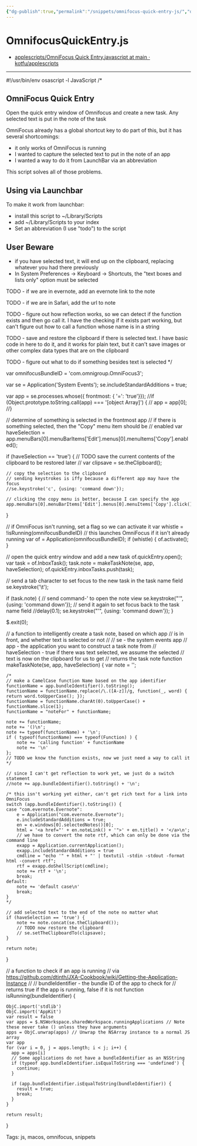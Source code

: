 ```yaml
---
{"dg-publish":true,"permalink":"/snippets/omnifocus-quick-entry-js/","dgHomeLink":true,"dgPassFrontmatter":false}
---
```


# OmnifocusQuickEntry.js

- [applescripts/OmniFocus Quick Entry.javascript at main · kotfu/applescripts](https://github.com/kotfu/applescripts/blob/main/src/OmniFocus%20Quick%20Entry.javascript)

---
#!/usr/bin/env osascript -l JavaScript
/*

## OmniFocus Quick Entry
Open the quick entry window of Omnifocus and create a new task. Any selected
text is put in the note of the task

OmniFocus already has a global shortcut key to do part of this, but it has several
shortcomings:

- it only works of OmniFocus is running
- I wanted to capture the selected text to put in the note of an app
- I wanted a way to do it from LaunchBar via an abbreviation

This script solves all of those problems.

## Using via Launchbar
To make it work from launchbar:

- install this script to ~/Library/Scripts
- add ~/Library/Scripts to your index
- Set an abbreviation (I use "todo") to the script

## User Beware

- if you have selected text, it will end up on the clipboard, replacing
  whatever you had there previously
- In System Preferences -> Keyboard -> Shortcuts, the "text boxes and lists only"
option must be selected

TODO - if we are in evernote, add an evernote link to the note

TODO - if we are in Safari, add the url to note

TODO - figure out how reflection works, so we can detect if the function exists
       and then go call it. I have the checking if it exists part working, but
       can't figure out how to call a function whose name is in a string

TODO - save and restore the clipboard if there is selected text. I have basic code
       in here to do it, and it works for plain text, but it can't save
       images or other complex data types that are on the clipboard

TODO - figure out what to do if something besides text is selected
*/

var omnifocusBundleID = 'com.omnigroup.OmniFocus3';

var se = Application('System Events');
se.includeStandardAdditions = true;  

var app = se.processes.whose({ frontmost: { '=': 'true'}});
//if (Object.prototype.toString.call(app) === '[object Array]') {
//	app = app[0];
//}

// determine of something is selected in the frontmost app
// if there is something selected, then the "Copy" menu item should be
// enabled
var haveSelection = app.menuBars[0].menuBarItems['Edit'].menus[0].menuItems['Copy'].enabled();

if (haveSelection == 'true') {
	// TODO save the current contents of the clipboard to be restored later
	// var clipsave = se.theClipboard();
	
	// copy the selection to the clipboard
	// sending keystrokes is iffy because a different app may have the focus
	//se.keystroke('c', {using: 'command down'});
	
	// clicking the copy menu is better, because I can specify the app
	app.menuBars[0].menuBarItems['Edit'].menus[0].menuItems['Copy'].click();
}

// if OmniFocus isn't running, set a flag so we can activate it
var whistle = !isRunning(omnifocusBundleID)
// this launches OmniFocus if it isn't already running
var of = Application(omnifocusBundleID);
if (whistle) { of.activate(); }

// open the quick entry window and add a new task
of.quickEntry.open();
var task = of.InboxTask();
task.note = makeTaskNote(se, app, haveSelection);
of.quickEntry.inboxTasks.push(task);

// send a tab character to set focus to the new task in the task name field
se.keystroke('\t');

if (task.note) {
	// send command-' to open the note view
	se.keystroke("'", {using: 'command down'});
	// send it again to set focus back to the task name field
	//delay(0.1);
	se.keystroke("'", {using: 'command down'});
}

$.exit(0);


// a function to intelligently create a task note, based on which app
// is in front, and whether text is selected or not
//
// se - the system events app
// app - the application you want to construct a task note from
// haveSelection - true if there was text selected, we assume the selected
//                 text is now on the clipboard for us to get
// returns the task note
function makeTaskNote(se, app, haveSelection) {
	var note = '';

	/*
	// make a CamelCase function Name based on the app identifier
	functionName = app.bundleIdentifier().toString();
	functionName = functionName.replace(/\.([A-z])/g, function(_, word) { return word.toUpperCase(); });
	functionName = functionName.charAt(0).toUpperCase() + functionName.slice(1);
	functionName = "noteFor" + functionName;

	note += functionName;
	note += '()\n';
	note += typeof(functionName) + '\n';
	if ( typeof(functionName) === typeof(Function) ) {
		note += 'calling function' + functionName
		note += '\n'
	};
	// TODO we know the function exists, now we just need a way to call it
	*/
	
	// since I can't get reflection to work yet, we just do a switch statement
	//note += app.bundleIdentifier().toString() + '\n';

	/* this isn't working yet either, can't get rich text for a link into OmniFocus
	switch (app.bundleIdentifier().toString()) {
	case "com.evernote.Evernote":
		e = Application("com.evernote.Evernote");
		e.includeStandardAdditions = true;
		en = e.windows[0].selectedNotes()[0];
		html = '<a href="' + en.noteLink() + '">' + en.title() + '</a>\n';
		// we have to convert the note rtf, which can only be done via the command line
		exapp = Application.currentApplication();
		exapp.includeStandardAdditions = true
		cmdline = "echo '" + html + "' | textutil -stdin -stdout -format html -convert rtf";
		rtf = exapp.doShellScript(cmdline);
		note += rtf + '\n';
		break;
	default:
		note += 'default case\n'
		break;
	}
	*/
	
	// add selected text to the end of the note no matter what
	if (haveSelection == 'true') {
		note += note.concat(se.theClipboard());
		// TODO now restore the clipboard
		// se.setTheClipboardTo(clipsave);
	}
	
	return note;
}

// a function to check if an app is running
// via https://github.com/dtinth/JXA-Cookbook/wiki/Getting-the-Application-Instance
//
// bundleIdentifier - the bundle ID of the app to check for
// returns true if the app is running, false if it is not
function isRunning(bundleIdentifier) {

	ObjC.import('stdlib')
	ObjC.import('AppKit')
	var result = false
	var apps = $.NSWorkspace.sharedWorkspace.runningApplications // Note these never take () unless they have arguments
	apps = ObjC.unwrap(apps) // Unwrap the NSArray instance to a normal JS array
	var app
	for (var i = 0, j = apps.length; i < j; i++) {
	  app = apps[i]
	  // Some applications do not have a bundleIdentifier as an NSString
	  if (typeof app.bundleIdentifier.isEqualToString === 'undefined') {
	    continue;
	  }

	  if (app.bundleIdentifier.isEqualToString(bundleIdentifier)) {
	    result = true;
	    break;
	  }
	}

	return result;
}

Tags:
  js, macos, omnifocus, snippets